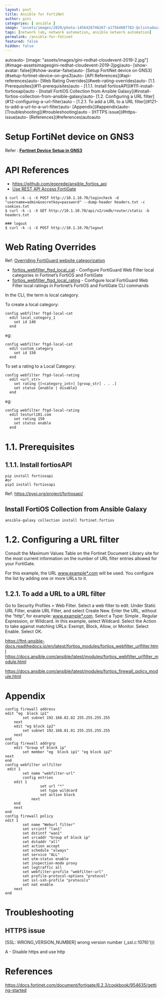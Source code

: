 ```yaml
---
layout: post
title: Ansible for FortiNet
author: gini
categories: [ ansible ]
image: "assets/images/2020/photo-1456428746267-a1756408f782-@clintadair.jpg"
tags: [network lab, network automation, ansible network automation]
permalink: /ansible-for-fotinet
featured: false
hidden: false
---
```


<!-- TOC -->autoauto- [image: "assets/images/gini-redhat-cloudevent-2019-2.jpg"](#image-assetsimagesgini-redhat-cloudevent-2019-2jpg)auto- [show-avatar: false](#show-avatar-false)auto- [Setup FortiNet device on GNS3](#setup-fortinet-device-on-gns3)auto- [API References](#api-references)auto- [Web Rating Overrides](#web-rating-overrides)auto- [1.1. Prerequisites](#11-prerequisites)auto  - [1.1.1. Install fortiosAPI](#111-install-fortiosapi)auto  - [Install FortiOS Collection from Ansible Galaxy](#install-fortios-collection-from-ansible-galaxy)auto- [1.2. Configuring a URL filter](#12-configuring-a-url-filter)auto  - [1.2.1. To add a URL to a URL filter](#121-to-add-a-url-to-a-url-filter)auto- [Appendix](#appendix)auto- [Troubleshooting](#troubleshooting)auto  - [HTTPS issue](#https-issue)auto- [References](#references)autoauto<!-- /TOC -->


# Setup FortiNet device on GNS3

Refer : **[Fortinet Device Setup in GNS3](gns3-device-setup)**

# API References

- https://github.com/eoprede/ansible_fortios_api
- [Use REST API Access FortiGate](https://kb.fortinet.com/kb/documentLink.do?externalID=FD46329)

```
$ curl -k -i -X POST http://10.1.10.70/logincheck -d "username=admin&secretkey=password" --dump-header headers.txt -c cookies.txt
$ curl -k -i -X GET http://10.1.10.70/api/v2/cmdb/router/static -b headers.txt

### logout
$ curl -k -i -X POST http://10.1.10.70/logout
```

# Web Rating Overrides

Ref: [Overriding FortiGuard website categorization](https://help.fortinet.com/fos60hlp/60/Content/FortiOS/fortigate-security-profiles/Web_Filter/Overriding%20FortiGuard%20website%20categorization.htm)

- [fortios_webfilter_ftgd_local_cat](https://docs.ansible.com/ansible/latest/modules/fortios_webfilter_ftgd_local_cat_module.html) - Configure FortiGuard Web Filter local categories in Fortinet’s FortiOS and FortiGate
- [fortios_webfilter_ftgd_local_rating](https://docs.ansible.com/ansible/latest/modules/fortios_webfilter_ftgd_local_rating_module.html) - Configure local FortiGuard Web Filter local ratings in Fortinet’s FortiOS and FortiGate
CLI commands

In the CLI, the term is local category.

To create a local category:
```
config webfilter ftgd-local-cat
  edit local_category_1
    set id 140
  end
```
eg:
```
config webfilter ftgd-local-cat
  edit custom_category
    set id 150
  end
```

To set a rating to a Local Category:
```
config webfilter ftgd-local-rating
  edit <url_str>
    set rating {[<category_int>] [group_str] . . .]
    set status {enable | disable}
  end
```
eg:
```
config webfilter ftgd-local-rating
  edit testurl101.com
    set rating 150
    set status enable
  end
```


# 1.1. Prerequisites

## 1.1.1. Install fortiosAPI

```
pip install fortiosapi
#or
pip3 install fortiosapi
```
Ref: https://pypi.org/project/fortiosapi/

## Install FortiOS Collection from Ansible Galaxy

`ansible-galaxy collection install fortinet.fortios`

# 1.2. Configuring a URL filter

Consult the Maximum Values Table on the Fortinet Document Library site for the most current information on the number of URL filter entries allowed for your FortiGate.

For this example, the URL www.example*.com will be used. You configure the list by adding one or more URLs to it.

## 1.2.1. To add a URL to a URL filter
Go to Security Profiles > Web Filter.
Select a web filter to edit.
Under Static URL Filter, enable URL Filter, and select Create New.
Enter the URL, without the “http”, for example: www.example*.com.
Select a Type: Simple , Regular Expression, or Wildcard. In this example, select Wildcard.
Select the Action to take against matching URLs: Exempt, Block, Allow, or Monitor.
Select Enable.
Select OK.

https://ftnt-ansible-docs.readthedocs.io/en/latest/fortios_modules/fortios_webfilter_urlfilter.html
https://docs.ansible.com/ansible/latest/modules/fortios_webfilter_urlfilter_module.html

https://docs.ansible.com/ansible/latest/modules/fortios_firewall_policy_module.html

# Appendix
```
config firewall address
edit "eg  block ip1"
        set subnet 192.168.82.82 255.255.255.255
    next
    edit "eg block ip2"
        set subnet 192.168.81.81 255.255.255.255
    next
end
config firewall addrgrp
	edit "Group of block ip"
        set member "eg  block ip1" "eg block ip2"
next
end
config webfilter urlfilter
 edit 1
        set name "webfilter-url"
        config entries
	edit 1
                set url "*"
                set type wildcard
                set action block
            next
	end
	next
end
config firewall policy
edit 1
        set name "Weburl filter"
        set srcintf "lan1"
        set dstintf "wan1"
        set srcaddr "Group of block ip"
        set dstaddr "all"
        set action accept
        set schedule "always"
        set service "ALL"
        set utm-status enable
        set inspection-mode proxy
        set logtraffic all
        set webfilter-profile "webfilter-url"    
        set profile-protocol-options "protocol"
        set ssl-ssh-profile "protocols"
        set nat enable
    next
end
```


# Troubleshooting

## HTTPS issue
[SSL: WRONG_VERSION_NUMBER] wrong version number (_ssl.c:1076)')))

A - Disable https and use http



# References

https://docs.fortinet.com/document/fortigate/6.2.3/cookbook/954635/getting-started

